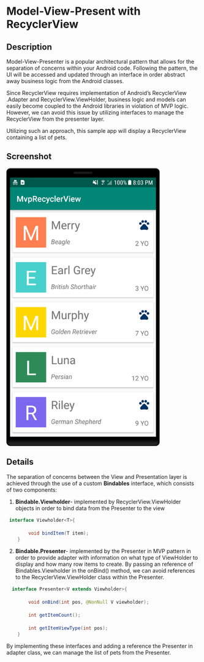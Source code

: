 # Model-View-Present with RecyclerView
## Description

Model-View-Presenter is a popular architectural pattern that allows for the separation of concerns within your Android code. Following the pattern, the UI will be accessed and updated through an interface in order abstract away business logic from the Android classes.

Since RecyclerView requires implementation of Android’s RecyclerView .Adapter and RecyclerView.ViewHolder, business logic and models can easily become coupled to the Android libraries in violation of MVP logic. However, we can avoid this issue by utilizing interfaces to manage the RecyclerView from the presenter layer.

Utilizing such an approach, this sample app will display a RecyclerView containing a list of pets.

## Screenshot

<img src="screenshots/screenshot.png" align="center" width="400"/>
<br />

## Details
The separation of concerns between the View and Presentation layer is achieved through the use of a custom **Bindables** interface, which consists of two components:

1. **Bindable.Viewholder**- implemented by RecyclerView.ViewHolder objects in order to bind data from the Presenter to the view 
```java
 interface Viewholder<T>{
    
        void bindItem(T item);
    }
```
2. **Bindable.Presenter**- implemented by the Presenter in MVP pattern in order to provide adapter with information on what type of ViewHolder to display and how many row items to create. By passing an reference of Bindables.Viewholder  in the onBind() method, we can avoid references to the RecyclerView.ViewHolder class within the Presenter.
```java
  interface Presenter<V extends Viewholder>{

        void onBind(int pos, @NonNull V viewholder);

        int getItemCount();

        int getItemViewType(int pos);
    }
```

By implementing these interfaces and adding a reference the Presenter in adapter class, we can manage the list of pets from the Presenter.    

